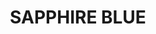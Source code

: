 ---
layout: product
title: "SAPPHIRE BLUE"
price: "300" 
desc: "Akrilna boja 17mL - Metalik"
img_path: "/assets/img/AMMO.F-519.webp"
brand: "AMMO"
available: false
special_offer: false
new: false
soon: false
cat: "020000"
subcat: "020100"
subsubcat: "020101"
sifra: "AMMO.F-519"
popular: false
spec: false
---